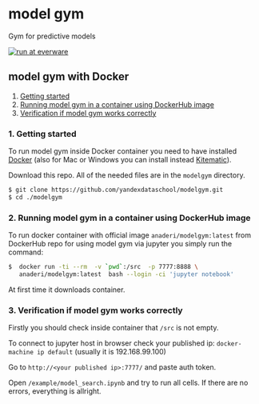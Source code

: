 # model gym
Gym for predictive models

[![run at everware](https://img.shields.io/badge/run%20me-@everware-blue.svg?style=flat)](https://everware.ysda.yandex.net/hub/oauth_login?repourl=https://github.com/yandexdataschool/modelgym)

## model gym with Docker

1. [Getting started](#1-getting-started)  
2. [Running model gym in a container using DockerHub image](#2-running-model-gym-in-a-container-using-dockerhub-image)
3. [Verification if model gym works correctly](#3-verification-if-model-gym-works-correctly)

### 1. Getting started
To run model gym inside Docker container you need to have installed
[Docker](https://docs.docker.com/engine/installation/#supported-platforms) (also for Mac or Windows you can install instead [Kitematic](https://kitematic.com)). 

Download this repo. All of the needed files are in the `modelgym` directory.
```sh
$ git clone https://github.com/yandexdataschool/modelgym.git
$ cd ./modelgym
```

### 2. Running model gym in a container using DockerHub image
To run docker container with official image `anaderi/modelgym:latest` from DockerHub repo for using model gym via jupyter you simply run the command:
```sh
$  docker run -ti --rm  -v `pwd`:/src  -p 7777:8888 \
   anaderi/modelgym:latest  bash --login -ci 'jupyter notebook'
```
At first time it downloads container.
### 3. Verification if model gym works correctly

Firstly you should check inside container that `/src` is not empty.

To connect to jupyter host in browser check your published ip: `docker-machine ip default` (usually it is 192.168.99.100)

Go to `http://<your published ip>:7777/` and paste auth token.

Open `/example/model_search.ipynb` and try to run all cells. If there are no errors, everything is allright.
